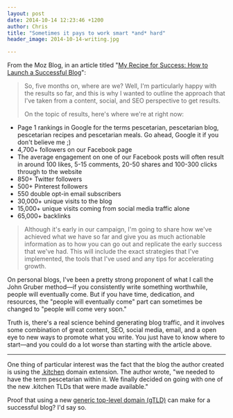 ```yaml
---
layout: post
date: 2014-10-14 12:23:46 +1200
author: Chris
title: "Sometimes it pays to work smart *and* hard"
header_image: 2014-10-14-writing.jpg

---
```


<!-- excerpt -->

From the Moz Blog, in an article titled "[My Recipe for Success: How to Launch a Successful Blog](http://moz.com/blog/my-recipe-for-success-how-to-launch-a-successful-blog)":

>So, five months on, where are we? Well, I'm particularly happy with the results so far, and this is why I wanted to outline the approach that I've taken from a content, social, and SEO perspective to get results.
>
>On the topic of results, here's where we're at right now:
>
+ Page 1 rankings in Google for the terms pescetarian, pescetarian blog, pescetarian recipes and pescetarian meals. Go ahead, Google it if you don't believe me ;)
+ 4,700+ followers on our Facebook page
+ The average engagement on one of our Facebook posts will often result in around 100 likes, 5-15 comments, 20-50 shares and 100-300 clicks through to the website
+ 850+ Twitter followers
+ 500+ Pinterest followers
+ 550 double opt-in email subscribers
+ 30,000+ unique visits to the blog
+ 15,000+ unique visits coming from social media traffic alone
+ 65,000+ backlinks
>
>Although it's early in our campaign, I'm going to share how we've achieved what we have so far and give you as much actionable information as to how you can go out and replicate the early success that we've had. This will include the exact strategies that I've implemented, the tools that I've used and any tips for accelerating growth.

On personal blogs, I've been a pretty strong proponent of what I call the John Gruber method—if you consistently write something worthwhile, people will eventually come. But if you have time, dedication, and resources, the "people will eventually come" part can sometimes be changed to "people will come very soon."

Truth is, there's a real science behind generating blog traffic, and it involves some combination of great content, SEO, social media, email, and a open eye to new ways to promote what you write. You just have to know where to start—and you could do a lot worse than starting with the article above.

<!-- /excerpt -->

***

One thing of particular interest was the fact that the blog the author created is using the [.kitchen](https://iwantmyname.com/domains/dot-kitchen) domain extension. The author wrote, "we needed to have the term pescetarian within it. We finally decided on going with one of the new .kitchen TLDs that were made available."

Proof that using a new [generic top-level domain (gTLD)](https://iwantmyname.com/domains/new-gtld-domain-extensions) can make for a successful blog? I'd say so. 

